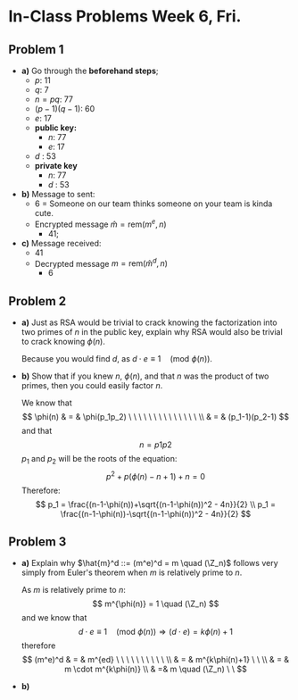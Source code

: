 # In-Class Problems Week 6, Fri.

## Problem 1

* **a)** Go through the **beforehand steps**;
  * $p$: 11
  * $q$: 7 
  * $n = pq$: 77
  * $(p-1)(q-1)$: 60
  * $e$: 17
  * **public key:**
    * $n$: 77
    * $e$: 17
  * $d$ : 53
  * **private key**
    * $n$: 77
    * $d$ : 53
* **b)** Message to sent:
  * 6 = Someone on our team thinks someone on your team is kinda cute.
  * Encrypted message $\hat{m} =\text{rem}(m^e, n)$
    * 41;
* **c)** Message received:
  * 41
  * Decrypted message $m =\text{rem}(\hat{m}^d, n)$
    * 6

## Problem 2

* **a)** Just as RSA would be trivial to crack knowing the factorization into two primes of $n$ in the public key, explain why RSA would also be trivial to crack knowing $\phi(n)$.

  Because you would find $d$, as $d \cdot e \equiv 1 \quad (\text{mod } \phi(n))$.

* **b)** Show that if you knew $n$, $\phi(n)$, and that $n$ was the product of two primes, then you could easily factor $n$.

  We know that 
  $$
  \phi(n) & = & \phi(p_1p_2) \ \ \ \ \ \ \ \ \ \ \ \ \ \ \\
  & = & (p_1-1)(p_2-1)
  $$
  and that
  $$
  n = p1p2
  $$
  $p_1$ and $p_2$ will be the roots of the equation:
  $$
  p^2 + p(\phi(n)-n+1) + n = 0
  $$
  Therefore:
  $$
  p_1 = \frac{(n-1-\phi(n))+\sqrt{(n-1-\phi(n))^2 - 4n}}{2}  \\
  p_1 = \frac{(n-1-\phi(n))-\sqrt{(n-1-\phi(n))^2 - 4n}}{2}
  $$

## Problem 3

* **a)** Explain why $\hat{m}^d ::= (m^e)^d = m \quad (\Z_n)$ follows very simply from Euler's theorem when $m$ is relatively prime to $n$.

  As $m$ is relatively prime to $n$:
  $$
  m^{\phi(n)} = 1 \quad (\Z_n)
  $$
  and we know that
  $$
  d \cdot e \equiv 1 \quad (\text{mod } \phi(n)) \Rightarrow (d \cdot e)=k\phi(n)+1
  $$
  therefore
  $$
  (m^e)^d & = & m^{ed} \ \ \ \ \ \ \ \ \ \  \\ 
   & = & m^{k\phi(n)+1}  \ \  \\
   & = & m \cdot m^{k\phi(n)} \\
   & =&  m \quad (\Z_n) \ \
  $$
  

* **b)**







